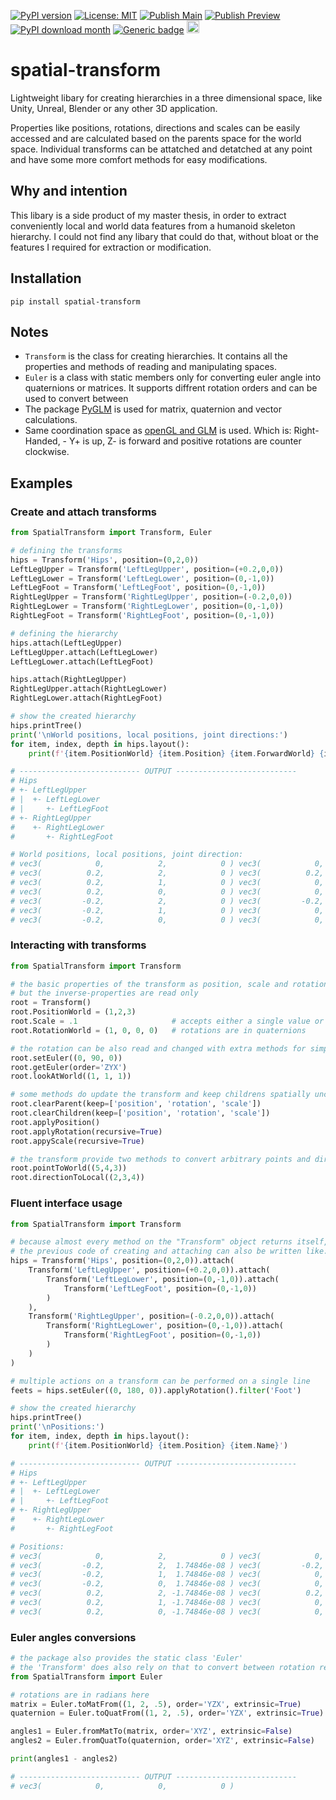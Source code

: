 [![PyPI version](https://badge.fury.io/py/spatial-transform.svg)](https://badge.fury.io/py/spatial-transform)
[![License: MIT](https://img.shields.io/badge/License-MIT-yellow.svg)](https://opensource.org/licenses/MIT)
[![Publish Main](https://github.com/Wasserwecken/spatial-transform/actions/workflows/publish_main.yml/badge.svg?branch=main)](https://github.com/Wasserwecken/spatial-transform/actions)
[![Publish Preview](https://github.com/Wasserwecken/spatial-transform/actions/workflows/publish_preview.yml/badge.svg?branch=preview)](https://test.pypi.org/project/spatial-transform/)
[![PyPI download month](https://img.shields.io/pypi/dm/spatial-transform.svg)](https://pypi.python.org/pypi/spatial-transform/)
[![Generic badge](https://img.shields.io/badge/Ask_me-anything-turquoise.svg)](https://github.com/Wasserwecken/spatial-transform/issues)
<a href="https://www.buymeacoffee.com/ericdolch"><img src="https://www.buymeacoffee.com/assets/img/custom_images/orange_img.png" height="20px"></a>

# spatial-transform
Lightweight libary for creating hierarchies in a three dimensional space, like Unity, Unreal, Blender or any other 3D application.

Properties like positions, rotations, directions and scales can be easily accessed and are calculated based on the parents space for the world space. Individual transforms can be attatched and detatched at any point and have some more comfort methods for easy modifications.

## Why and intention
This libary is a side product of my master thesis, in order to extract conveniently local and world data features from a humanoid skeleton hierarchy. I could not find any libary that could do that, without bloat or the features I required for extraction or modification.

## Installation
``` batch
pip install spatial-transform
 ```

 ## Notes
-  `Transform` is the class for creating hierarchies. It contains all the properties and methods of reading and manipulating spaces.
-  `Euler` is a class with static members only for converting euler angle into quaternions or matrices. It supports diffrent rotation orders and can be used to convert between
- The package [PyGLM](https://github.com/Zuzu-Typ/PyGLM) is used for matrix, quaternion and vector calculations.
- Same coordination space as [openGL and GLM](https://www.evl.uic.edu/ralph/508S98/coordinates.html) is used. Which is: Right-Handed, - Y+ is up, Z- is forward and positive rotations are counter clockwise.

## Examples
### Create and attach transforms
``` python
from SpatialTransform import Transform, Euler

# defining the transforms
hips = Transform('Hips', position=(0,2,0))
LeftLegUpper = Transform('LeftLegUpper', position=(+0.2,0,0))
LeftLegLower = Transform('LeftLegLower', position=(0,-1,0))
LeftLegFoot = Transform('LeftLegFoot', position=(0,-1,0))
RightLegUpper = Transform('RightLegUpper', position=(-0.2,0,0))
RightLegLower = Transform('RightLegLower', position=(0,-1,0))
RightLegFoot = Transform('RightLegFoot', position=(0,-1,0))

# defining the hierarchy
hips.attach(LeftLegUpper)
LeftLegUpper.attach(LeftLegLower)
LeftLegLower.attach(LeftLegFoot)

hips.attach(RightLegUpper)
RightLegUpper.attach(RightLegLower)
RightLegLower.attach(RightLegFoot)

# show the created hierarchy
hips.printTree()
print('\nWorld positions, local positions, joint directions:')
for item, index, depth in hips.layout():
    print(f'{item.PositionWorld} {item.Position} {item.ForwardWorld} {item.Name}')

# --------------------------- OUTPUT ---------------------------
# Hips
# +- LeftLegUpper
# |  +- LeftLegLower
# |     +- LeftLegFoot
# +- RightLegUpper
#    +- RightLegLower
#       +- RightLegFoot

# World positions, local positions, joint direction:
# vec3(            0,            2,            0 ) vec3(            0,            2,            0 ) Hips
# vec3(          0.2,            2,            0 ) vec3(          0.2,            0,            0 ) LeftLegUpper
# vec3(          0.2,            1,            0 ) vec3(            0,           -1,            0 ) LeftLegLower
# vec3(          0.2,            0,            0 ) vec3(            0,           -1,            0 ) LeftLegFoot
# vec3(         -0.2,            2,            0 ) vec3(         -0.2,            0,            0 ) RightLegUpper
# vec3(         -0.2,            1,            0 ) vec3(            0,           -1,            0 ) RightLegLower
# vec3(         -0.2,            0,            0 ) vec3(            0,           -1,            0 ) RightLegFoot
```

### Interacting with transforms
``` python
from SpatialTransform import Transform

# the basic properties of the transform as position, scale and rotation can be changed by setting the value
# but the inverse-properties are read only
root = Transform()
root.PositionWorld = (1,2,3)
root.Scale = .1                     # accepts either a single value or a tuple of three
root.RotationWorld = (1, 0, 0, 0)   # rotations are in quaternions

# the rotation can be also read and changed with extra methods for simplified usage
root.setEuler((0, 90, 0))
root.getEuler(order='ZYX')
root.lookAtWorld((1, 1, 1))

# some methods do update the transform and keep childrens spatially unchanged
root.clearParent(keep=['position', 'rotation', 'scale'])
root.clearChildren(keep=['position', 'rotation', 'scale'])
root.applyPosition()
root.applyRotation(recursive=True)
root.appyScale(recursive=True)

# the transform provide two methods to convert arbitrary points and direction from and to the spaces
root.pointToWorld((5,4,3))
root.directionToLocal((2,3,4))
```

### Fluent interface usage
``` python
from SpatialTransform import Transform

# because almost every method on the "Transform" object returns itself,
# the previous code of creating and attaching can also be written like:
hips = Transform('Hips', position=(0,2,0)).attach(
    Transform('LeftLegUpper', position=(+0.2,0,0)).attach(
        Transform('LeftLegLower', position=(0,-1,0)).attach(
            Transform('LeftLegFoot', position=(0,-1,0))
        )
    ),
    Transform('RightLegUpper', position=(-0.2,0,0)).attach(
        Transform('RightLegLower', position=(0,-1,0)).attach(
            Transform('RightLegFoot', position=(0,-1,0))
        )
    )
)

# multiple actions on a transform can be performed on a single line
feets = hips.setEuler((0, 180, 0)).applyRotation().filter('Foot')

# show the created hierarchy
hips.printTree()
print('\nPositions:')
for item, index, depth in hips.layout():
    print(f'{item.PositionWorld} {item.Position} {item.Name}')

# --------------------------- OUTPUT ---------------------------
# Hips
# +- LeftLegUpper
# |  +- LeftLegLower
# |     +- LeftLegFoot
# +- RightLegUpper
#    +- RightLegLower
#       +- RightLegFoot

# Positions:
# vec3(            0,            2,            0 ) vec3(            0,            2,            0 ) Hips
# vec3(         -0.2,            2,  1.74846e-08 ) vec3(         -0.2,            0,  1.74846e-08 ) LeftLegUpper
# vec3(         -0.2,            1,  1.74846e-08 ) vec3(            0,           -1,            0 ) LeftLegLower
# vec3(         -0.2,            0,  1.74846e-08 ) vec3(            0,           -1,            0 ) LeftLegFoot
# vec3(          0.2,            2, -1.74846e-08 ) vec3(          0.2,            0, -1.74846e-08 ) RightLegUpper
# vec3(          0.2,            1, -1.74846e-08 ) vec3(            0,           -1,            0 ) RightLegLower
# vec3(          0.2,            0, -1.74846e-08 ) vec3(            0,           -1,            0 ) RightLegFoot
```

### Euler angles conversions
``` python
# the package also provides the static class 'Euler'
# the 'Transform' does also rely on that to convert between rotation representations
from SpatialTransform import Euler

# rotations are in radians here
matrix = Euler.toMatFrom((1, 2, .5), order='YZX', extrinsic=True)
quaternion = Euler.toQuatFrom((1, 2, .5), order='YZX', extrinsic=True)

angles1 = Euler.fromMatTo(matrix, order='XYZ', extrinsic=False)
angles2 = Euler.fromQuatTo(quaternion, order='XYZ', extrinsic=False)

print(angles1 - angles2)

# --------------------------- OUTPUT ---------------------------
# vec3(            0,            0,            0 )
```
